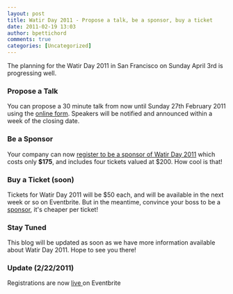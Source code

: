 ```yaml
---
layout: post
title: Watir Day 2011 - Propose a talk, be a sponsor, buy a ticket
date: 2011-02-19 13:03
author: bpettichord
comments: true
categories: [Uncategorized]
---
```

The planning for the Watir Day 2011 in San Francisco on Sunday April 3rd is progressing well.
<!--more-->

<h3>Propose a Talk</h3>
You can propose a 30 minute talk from now until Sunday 27th February 2011 using the <a href="http://watir.com/watir-day/propose-a-talk/">online form</a>. Speakers will be notified and announced within a week of the closing date.
<h3>Be a Sponsor</h3>
Your company can now <a href="http://watir.com/watir-day/sponsorship/">register to be a sponsor of Watir Day 2011</a> which costs only <strong>$175</strong>, and includes four tickets valued at $200. How cool is that!
<h3>Buy a Ticket (soon)</h3>
Tickets for Watir Day 2011 will be $50 each, and will be available in the next week or so on Eventbrite. But in the meantime, convince your boss to be a <a href="http://watir.com/watir-day/sponsorship/">sponsor</a>, it's cheaper per ticket!
<h3>Stay Tuned</h3>
This blog will be updated as soon as we have more information available about Watir Day 2011. Hope to see you there!
<h3>Update (2/22/2011)</h3>
Registrations are now <a href="http://watirday.eventbrite.com/">live </a>on Eventbrite
